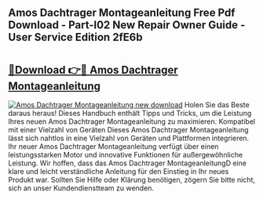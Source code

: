 ## Amos Dachtrager Montageanleitung Free Pdf Download - Part-I02 New Repair Owner Guide - User Service Edition 2fE6b

# <h2><a href="http://df7cccb.blite.top/?on=Amos+Dachtrager+Montageanleitung">🔗Download 👉🔴 Amos Dachtrager Montageanleitung</a></h2>

[![Amos Dachtrager Montageanleitung new download](https://i.imgur.com/lujVjoI.png)](http://df7cccb.blite.top/?on=Amos+Dachtrager+Montageanleitung)
Holen Sie das Beste daraus heraus! Dieses Handbuch enthält Tipps und Tricks, um die Leistung Ihres neuen Amos Dachtrager Montageanleitung zu maximieren. Kompatibel mit einer Vielzahl von Geräten Dieses Amos Dachtrager Montageanleitung lässt sich nahtlos in eine Vielzahl von Geräten und Plattformen integrieren. Ihr neuer Amos Dachtrager Montageanleitung verfügt über einen leistungsstarken Motor und innovative Funktionen für außergewöhnliche Leistung. Wir hoffen, dass das Amos Dachtrager MontageanleitungD eine klare und leicht verständliche Anleitung für den Einstieg in Ihr neues Produkt war. Sollten Sie Hilfe oder Klärung benötigen, zögern Sie bitte nicht, sich an unser Kundendienstteam zu wenden.
